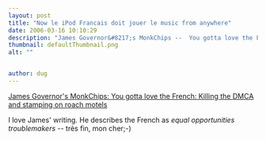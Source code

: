 ```yaml
---
layout: post
title: "Now le iPod Francais doit jouer le music from anywhere"
date: 2006-03-16 10:10:29
description: "James Governor&#8217;s MonkChips --  You gotta love the French --  Killing the DMCA and stamping on roach motels I love James&#8217; writing. He describes the French as equal opportunities troublemakers &#8212; très fin, mon cher;-)&#8230;"
thumbnail: defaultThumbnail.png
alt: ""


author: dug
---
```


<p><a title="James Governor's MonkChips: You gotta love the French: Killing the DMCA and stamping on roach motels" href="http://www.redmonk.com/jgovernor/archives/001393.html">James Governor's MonkChips: You gotta love the French: Killing the <span class="caps">DMCA </span>and stamping on roach motels</a></p>

<p>I love James' writing. He describes the French as <cite>equal opportunities troublemakers</cite> -- très fin, mon cher;-)</p>
